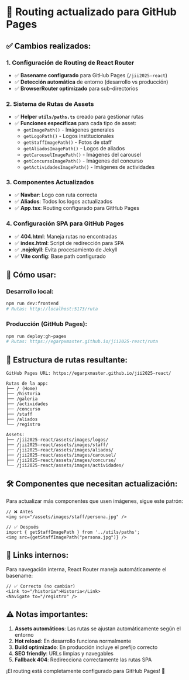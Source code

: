 # 🔄 Routing actualizado para GitHub Pages

## ✅ Cambios realizados:

### **1. Configuración de Routing de React Router**
- ✅ **Basename configurado** para GitHub Pages (`/jii2025-react`)
- ✅ **Detección automática** de entorno (desarrollo vs producción)
- ✅ **BrowserRouter optimizado** para sub-directorios

### **2. Sistema de Rutas de Assets**
- ✅ **Helper `utils/paths.ts`** creado para gestionar rutas
- ✅ **Funciones específicas** para cada tipo de asset:
  - `getImagePath()` - Imágenes generales
  - `getLogoPath()` - Logos institucionales  
  - `getStaffImagePath()` - Fotos de staff
  - `getAliadosImagePath()` - Logos de aliados
  - `getCarouselImagePath()` - Imágenes del carousel
  - `getConcursoImagePath()` - Imágenes del concurso
  - `getActividadesImagePath()` - Imágenes de actividades

### **3. Componentes Actualizados**
- ✅ **Navbar**: Logo con ruta correcta
- ✅ **Aliados**: Todos los logos actualizados
- ✅ **App.tsx**: Routing configurado para GitHub Pages

### **4. Configuración SPA para GitHub Pages**
- ✅ **404.html**: Maneja rutas no encontradas
- ✅ **index.html**: Script de redirección para SPA
- ✅ **.nojekyll**: Evita procesamiento de Jekyll
- ✅ **Vite config**: Base path configurado

## 🚀 Cómo usar:

### **Desarrollo local:**
```bash
npm run dev:frontend
# Rutas: http://localhost:5173/ruta
```

### **Producción (GitHub Pages):**
```bash
npm run deploy:gh-pages
# Rutas: https://egarpxmaster.github.io/jii2025-react/ruta
```

## 📁 Estructura de rutas resultante:

```
GitHub Pages URL: https://egarpxmaster.github.io/jii2025-react/

Rutas de la app:
├── / (Home)
├── /historia
├── /galeria  
├── /actividades
├── /concurso
├── /staff
├── /aliados
└── /registro

Assets:
├── /jii2025-react/assets/images/logos/
├── /jii2025-react/assets/images/staff/
├── /jii2025-react/assets/images/aliados/
├── /jii2025-react/assets/images/carousel/
├── /jii2025-react/assets/images/concurso/
└── /jii2025-react/assets/images/actividades/
```

## 🛠 Componentes que necesitan actualización:

Para actualizar más componentes que usen imágenes, sigue este patrón:

```tsx
// ❌ Antes
<img src="/assets/images/staff/persona.jpg" />

// ✅ Después  
import { getStaffImagePath } from '../utils/paths';
<img src={getStaffImagePath("persona.jpg")} />
```

## 🔗 Links internos:

Para navegación interna, React Router maneja automáticamente el basename:

```tsx
// ✅ Correcto (no cambiar)
<Link to="/historia">Historia</Link>
<Navigate to="/registro" />
```

## ⚠️ Notas importantes:

1. **Assets automáticos**: Las rutas se ajustan automáticamente según el entorno
2. **Hot reload**: En desarrollo funciona normalmente  
3. **Build optimizado**: En producción incluye el prefijo correcto
4. **SEO friendly**: URLs limpias y navegables
5. **Fallback 404**: Redirecciona correctamente las rutas SPA

¡El routing está completamente configurado para GitHub Pages! 🎉
